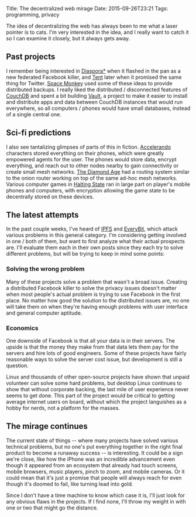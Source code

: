 Title: The decentralized web mirage
Date: 2015-09-26T23:21
Tags: programming, privacy

The idea of decentralizing the web has always been to me what a laser pointer is to cats. I'm very interested in the idea, and I really want to catch it so I can examine it closely, but it always gets away.

## Past projects
I remember being interested in [Diaspora*](https://diasporafoundation.org/) when it flashed in the pan as a new federated Facebook killer, and [Tent](https://tent.io/) later when it promised the same thing for Twitter. [Space Monkey](http://www.i-programmer.info/news/141-cloud-computing/5928-space-monkey-a-personal-distributed-cloud.html) used some of these ideas to provide distributed backups. I really liked the distributed / disconnected features of [CouchDB](http://couchdb.apache.org/) and spent a bit building [Vault](https://github.com/stevearm/vault), a project to make it easier to install and distribute apps and data between CouchDB instances that would run everywhere, so all computers / phones would have small databases, instead of a single central one.

## Sci-fi predictions
I also see tantalizing glimpses of parts of this in fiction. [Accelerando](https://en.wikipedia.org/wiki/Accelerando) characters stored everything on their phones, which were greatly empowered agents for the user. The phones would store data, encrypt everything, and reach out to other nodes nearby to gain connectivity or create small mesh networks. [The Diamond Age](https://en.wikipedia.org/wiki/The_Diamond_Age) had a routing system similar to the onion router working on top of the same ad-hoc mesh networks.  Various computer games in [Halting State](https://en.wikipedia.org/wiki/Halting_State) ran in large part on player's mobile phones and computers, with encryption allowing the game state to be decentrally stored on these devices.

## The latest attempts
In the past couple weeks, I've heard of [IPFS](https://ipfs.io/) and [EveryBit](https://www.everybit.com/), which attack various problems in this general category. I'm considering getting involved in one / both of them, but want to first analyze what their actual prospects are. I'll evaluate them each in their own posts since they each try to solve different problems, but will be trying to keep in mind some points:

### Solving the wrong problem
Many of these projects solve a problem that wasn't a broad issue. Creating a distributed Facebook killer to solve the privacy issues doesn't matter when most people's actual problem is trying to use Facebook in the first place. No matter how good the solution to the distributed issues are, no one will take them on when they're having enough problems with user interface and general computer aptitude.

### Economics
One downside of Facebook is that all your data is in their servers. The upside is that the money they make from that data lets them pay for the servers and hire lots of good engineers. Some of these projects have fairly reasonable ways to solve the server cost issue, but development is still a question.

Linux and thousands of other open-source projects have shown that unpaid volunteer can solve some hard problems, but desktop Linux continues to show that without corporate backing, the last mile of user experience never seems to get done. This part of the project would be critical to getting average internet users on board, without which the project languishes as a hobby for nerds, not a platform for the masses.

## The mirage continues
The current state of things -- where many projects have solved various technical problems, but no one's put everything together in the right final product to become a runaway success -- is interesting. It could be a sign we're close, like how the iPhone was an incredible advancement even though it appeared from an ecosystem that already had touch screens, mobile browsers, music players, pinch to zoom, and mobile cameras. Or it could mean that it's just a promise that people will always reach for even though it's doomed to fail, like turning lead into gold.

Since I don't have a time machine to know which case it is, I'll just look for any obvious flaws in the projects. If I find none, I'll throw my weight in with one or two that might go the distance.
